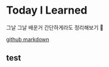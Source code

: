 # Today I Learned
그날 그날 배운거 간단하게라도 정리해보기 👊

[github markdown](https://docs.github.com/en/get-started/writing-on-github/getting-started-with-writing-and-formatting-on-github/basic-writing-and-formatting-syntax)


## test